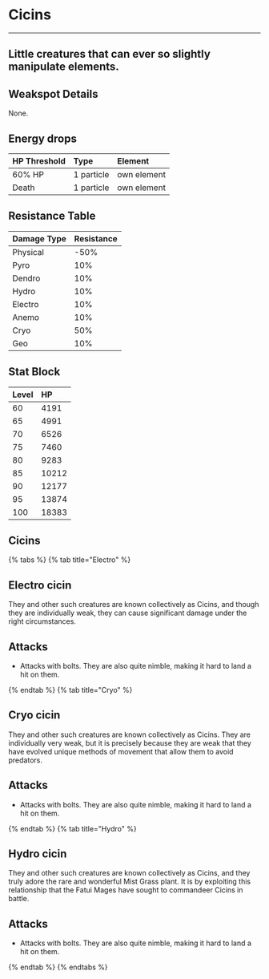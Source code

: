 # Cicins

---
Little creatures that can ever so slightly manipulate elements.
---

## Weakspot Details

None.

## Energy drops

| HP Threshold | Type | Element |
| :--- | :--- | :--- | 
| 60% HP | 1 particle | own element  
| Death | 1 particle | own element

## Resistance Table

| Damage Type | Resistance |
| :--- | :--- |
| Physical | -50% |
| Pyro | 10% |
| Dendro | 10% |
| Hydro | 10% |
| Electro | 10% |
| Anemo | 10% |
| Cryo | 50% |
| Geo | 10% |

## Stat Block

| Level | HP |
| :--- | :--- |
| 60 | 4191 |
| 65 | 4991 |
| 70 | 6526 |
| 75 | 7460 |
| 80 | 9283 |
| 85 | 10212 |
| 90 | 12177 |
| 95 | 13874 |
| 100 | 18383 |

## Cicins

{% tabs %}
{% tab title="Electro" %}
## Electro cicin

They and other such creatures are known collectively as Cicins, and though they are individually weak, they can cause significant damage under the right circumstances.

## Attacks

* Attacks with bolts. They are also quite nimble, making it hard to land a hit on them.

{% endtab %}
{% tab title="Cryo" %}
## Cryo cicin

They and other such creatures are known collectively as Cicins. They are individually very weak, but it is precisely because they are weak that they have evolved unique methods of movement that allow them to avoid predators.

## Attacks

* Attacks with bolts. They are also quite nimble, making it hard to land a hit on them.

{% endtab %}
{% tab title="Hydro" %}
## Hydro cicin

They and other such creatures are known collectively as Cicins, and they truly adore the rare and wonderful Mist Grass plant. It is by exploiting this relationship that the Fatui Mages have sought to commandeer Cicins in battle.

## Attacks

* Attacks with bolts. They are also quite nimble, making it hard to land a hit on them.

{% endtab %}
{% endtabs %}

